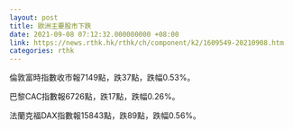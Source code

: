 ```yaml
---
layout: post
title: 歐洲主要股市下跌
date: 2021-09-08 07:12:32.000000000 +08:00
link: https://news.rthk.hk/rthk/ch/component/k2/1609549-20210908.htm
categories: rthk
---
```


倫敦富時指數收市報7149點，跌37點，跌幅0.53%。

巴黎CAC指數報6726點，跌17點，跌幅0.26%。

法蘭克福DAX指數報15843點，跌89點，跌幅0.56%。
